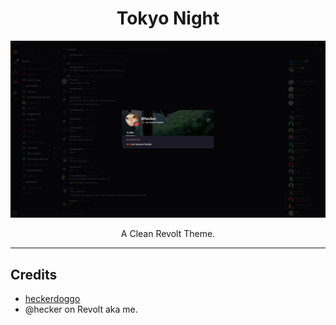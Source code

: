 <h1 align="center">Tokyo Night</h1>

![](https://raw.githubusercontent.com/heckerdoggo/Tokyo-Night/main/client.png)

<p align="center">A Clean Revolt Theme.</p>

---

## Credits

- [heckerdoggo](https://github.com/heckerdoggo)
- @hecker on Revolt aka me.
